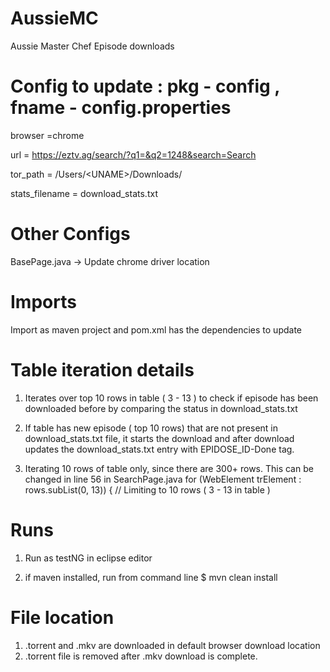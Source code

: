 # AussieMC
Aussie Master Chef Episode downloads
# Config to update : pkg - config , fname - config.properties

browser =chrome

url = https://eztv.ag/search/?q1=&q2=1248&search=Search

tor_path = /Users/\<UNAME\>/Downloads/
  
stats_filename = download_stats.txt

# Other Configs

BasePage.java -> Update chrome driver location

# Imports

Import as maven project and pom.xml has the dependencies to update

# Table iteration details

1. Iterates over top 10 rows in table ( 3 - 13 ) to check if episode has been downloaded before by comparing the status in download_stats.txt

2. If table has new episode ( top 10 rows) that are not present in download_stats.txt file, it starts the download and after download updates the download_stats.txt entry with EPIDOSE_ID-Done tag.

3. Iterating 10 rows of table only, since there are 300+ rows. This can be changed in line 56 in SearchPage.java
for (WebElement trElement : rows.subList(0, 13)) {      // Limiting to 10 rows ( 3 - 13 in table )

# Runs

1. Run as testNG in eclipse editor

2. if maven installed, run from command line $ mvn clean install

# File location

1. .torrent and .mkv are downloaded in default browser download location
2. .torrent file is removed after .mkv download is complete.
